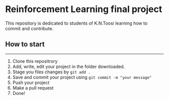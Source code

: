 # Reinforcement Learning final project

This repository is dedicated to students of K.N.Toosi learning how to commit and contribute. 

## How to start
----------

1. Clone this repositrory
2. Add, write, edit your project in the folder downloaded.
3. Stage you files changes by `git add .`
3. Save and commit your project using `git commit -m "your message"`
4. Push your project
5. Make a pull request
6. Done!
